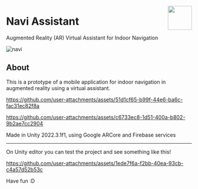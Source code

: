 > <img src="https://github.com/user-attachments/assets/4063f705-e670-441b-822b-5392f1f51b68" align="right" width=65/>
# Navi Assistant
 Augmented Reality (AR) Virtual Assistant for Indoor Navigation

 ![navi](https://github.com/user-attachments/assets/5e8400ca-f126-4b81-9ee2-3106d41dd119)

## About
This is a prototype of a mobile application for indoor navigation in augmented reality using a virtual assistant.

https://github.com/user-attachments/assets/51d1cf65-b99f-44e6-ba6c-fac31ec82f8a

https://github.com/user-attachments/assets/c6733ec8-1d51-400a-b802-9b2ae7cc2904

Made in Unity 2022.3.1f1, using Google ARCore and Firebase services

---
On Unity editor you can test the project and see something like this!

https://github.com/user-attachments/assets/1ede7f6a-f2bb-40ea-93cb-c4a57d52b53c

Have fun :D
